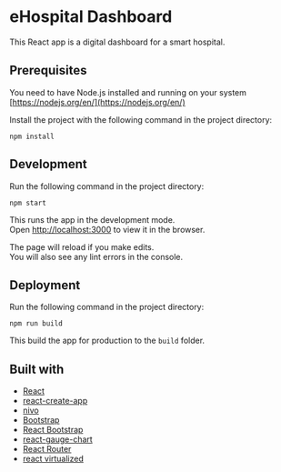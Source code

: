 # eHospital Dashboard

This React app is a digital dashboard for a smart hospital.

## Prerequisites

You need to have Node.js installed and running on your system  
[https://nodejs.org/en/](https://nodejs.org/en/)

Install the project with the following command in the project directory:  
```
npm install
```

## Development

Run the following command in the project directory:  
```
npm start
```

This runs the app in the development mode.  
Open [http://localhost:3000](http://localhost:3000) to view it in the browser.

The page will reload if you make edits.  
You will also see any lint errors in the console.

## Deployment

Run the following command in the project directory:  
```
npm run build
```

This build the app for production to the `build` folder.

## Built with

* [React](https://reactjs.org/)
* [react-create-app](https://github.com/facebook/create-react-app)
* [nivo](https://nivo.rocks/)
* [Bootstrap](https://getbootstrap.com/)
* [React Bootstrap](https://react-bootstrap.github.io/)
* [react-gauge-chart](https://github.com/Martin36/react-gauge-chart)
* [React Router](https://github.com/ReactTraining/react-router)
* [react virtualized](https://github.com/bvaughn/react-virtualized)
